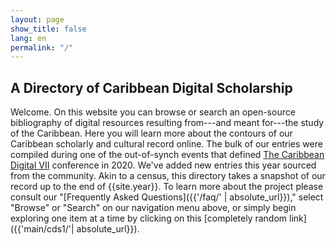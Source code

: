 ```yaml
---
layout: page
show_title: false
lang: en
permalink: "/"
---
```


## A Directory of Caribbean Digital Scholarship

Welcome. On this website you can browse or search an open-source bibliography of digital resources resulting from---and meant for---the study of the Caribbean. Here you will learn more about the contours of our Caribbean scholarly and cultural record online. The bulk of our entries were compiled during one of the out-of-synch events that defined [The Caribbean Digital VII](http://caribbeandigitalnyc.net/2020/directory/) conference in 2020. We've added new entries this year sourced from the community. Akin to a census, this directory takes a snapshot of our record up to the end of {{site.year}}. To learn more about the project please consult our "[Frequently Asked Questions]({{'/faq/' | absolute_url}})," select "Browse" or "Search" on our navigation menu above, or simply begin exploring one item at a time by clicking on this [completely random link]({{'main/cds1/'| absolute_url}}).

